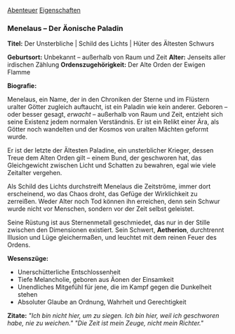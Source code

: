 [Abenteuer](abenteuer.md) [Eigenschaften](eigenschaften.txt)

### **Menelaus – Der Äonische Paladin**

**Titel:** Der Unsterbliche | Schild des Lichts | Hüter des Ältesten Schwurs

**Geburtsort:** Unbekannt – außerhalb von Raum und Zeit
**Alter:** Jenseits aller irdischen Zählung
**Ordenszugehörigkeit:** Der Alte Orden der Ewigen Flamme

**Biografie:**

Menelaus, ein Name, der in den Chroniken der Sterne und im Flüstern uralter Götter zugleich auftaucht, ist ein Paladin wie kein anderer. Geboren – oder besser gesagt, *erwacht* – außerhalb von Raum und Zeit, entzieht sich seine Existenz jedem normalen Verständnis. Er ist ein Relikt einer Ära, als Götter noch wandelten und der Kosmos von uralten Mächten geformt wurde.

Er ist der letzte der Ältesten Paladine, ein unsterblicher Krieger, dessen Treue dem Alten Orden gilt – einem Bund, der geschworen hat, das Gleichgewicht zwischen Licht und Schatten zu bewahren, egal wie viele Zeitalter vergehen.

Als Schild des Lichts durchstreift Menelaus die Zeitströme, immer dort erscheinend, wo das Chaos droht, das Gefüge der Wirklichkeit zu zerreißen. Weder Alter noch Tod können ihn erreichen, denn sein Schwur wurde nicht vor Menschen, sondern vor der Zeit selbst geleistet.

Seine Rüstung ist aus Sternenmetall geschmiedet, das nur in der Stille zwischen den Dimensionen existiert. Sein Schwert, **Aetherion**, durchtrennt Illusion und Lüge gleichermaßen, und leuchtet mit dem reinen Feuer des Ordens.

**Wesenszüge:**

* Unerschütterliche Entschlossenheit
* Tiefe Melancholie, geboren aus Äonen der Einsamkeit
* Unendliches Mitgefühl für jene, die im Kampf gegen die Dunkelheit stehen
* Absoluter Glaube an Ordnung, Wahrheit und Gerechtigkeit

**Zitate:**
*"Ich bin nicht hier, um zu siegen. Ich bin hier, weil ich geschworen habe, nie zu weichen."*
*"Die Zeit ist mein Zeuge, nicht mein Richter."*

